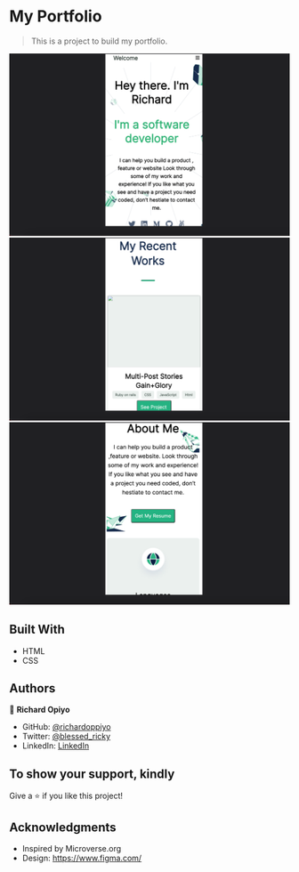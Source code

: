 # My Portfolio

> This is a project to build my portfolio.

![screenshot](./images/a.png)
![screenshot](./images/b.png)
![screenshot](./images/c.png)


## Built With

- HTML
- CSS


## Authors

👤 **Richard Opiyo**

- GitHub: [@richardoppiyo](https://github.com/richardopiyo)
- Twitter: [@blessed_ricky](https://twitter.com/blessedricky)
- LinkedIn: [LinkedIn](https://linkedin.com/in/richardoppiyo)


## To show your support, kindly

Give a ⭐️ if you like this project!

## Acknowledgments

- Inspired by Microverse.org
- Design: https://www.figma.com/

